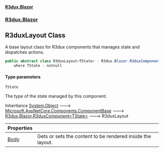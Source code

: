 #### [R3dux.Blazor](R3dux.Blazor.md 'R3dux.Blazor')
### [R3dux.Blazor](R3dux.Blazor.md#R3dux.Blazor 'R3dux.Blazor')

## R3duxLayout<TState> Class

A base layout class for R3dux components that manages state and dispatches actions.

```csharp
public abstract class R3duxLayout<TState> : R3dux.Blazor.R3duxComponent<TState>
    where TState : notnull
```
#### Type parameters

<a name='R3dux.Blazor.R3duxLayout_TState_.TState'></a>

`TState`

The type of the state managed by this component.

Inheritance [System.Object](https://docs.microsoft.com/en-us/dotnet/api/System.Object 'System.Object') &#129106; [Microsoft.AspNetCore.Components.ComponentBase](https://docs.microsoft.com/en-us/dotnet/api/Microsoft.AspNetCore.Components.ComponentBase 'Microsoft.AspNetCore.Components.ComponentBase') &#129106; [R3dux.Blazor.R3duxComponent&lt;](R3duxComponent_TState_.md 'R3dux.Blazor.R3duxComponent<TState>')[TState](R3duxLayout_TState_.md#R3dux.Blazor.R3duxLayout_TState_.TState 'R3dux.Blazor.R3duxLayout<TState>.TState')[&gt;](R3duxComponent_TState_.md 'R3dux.Blazor.R3duxComponent<TState>') &#129106; R3duxLayout<TState>

| Properties | |
| :--- | :--- |
| [Body](R3duxLayout_TState_.Body.md 'R3dux.Blazor.R3duxLayout<TState>.Body') | Gets or sets the content to be rendered inside the layout. |
